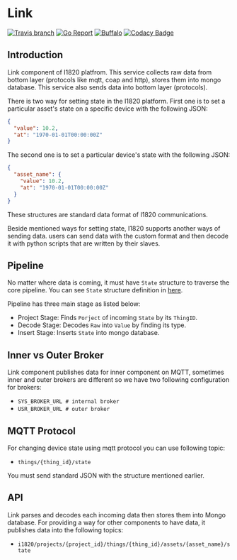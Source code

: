 # Link
[![Travis branch](https://img.shields.io/travis/com/I1820/link/master.svg?style=flat-square)](https://travis-ci.com/I1820/link)
[![Go Report](https://goreportcard.com/badge/github.com/I1820/link?style=flat-square)](https://goreportcard.com/report/github.com/I1820/link)
[![Buffalo](https://img.shields.io/badge/powered%20by-buffalo-blue.svg?style=flat-square)](http://gobuffalo.io)
[![Codacy Badge](https://api.codacy.com/project/badge/Grade/1bdf3a4f0b294e9e92f15211ba894ef4)](https://www.codacy.com/app/i1820/link?utm_source=github.com&amp;utm_medium=referral&amp;utm_content=I1820/link&amp;utm_campaign=Badge_Grade)

## Introduction

Link component of I1820 platfrom. This service collects
raw data from bottom layer (protocols like mqtt, coap and http), stores them into mongo database.
This service also sends data into bottom layer (protocols).

There is two way for setting state in the I1820 platform.
First one is to set a particular asset's state on a specific device with the following JSON:

```json
{
  "value": 10.2,
  "at": "1970-01-01T00:00:00Z"
}
```

The second one is to set a particular device's state with the following JSON:

```json
{
  "asset_name": {
    "value": 10.2,
    "at": "1970-01-01T00:00:00Z"
  }
}
```

These structures are standard data format of I1820 communications.

Beside mentioned ways for setting state, I1820 supports another ways of sending data.
users can send data with the custom format and then decode it with python scripts that are written by their slaves.

## Pipeline
No matter where data is coming, it must have `State` structure to traverse the core pipeline. You can see `State` structure definition in [here](https://github.com/I1820/types/blob/master/state.go).

Pipeline has three main stage as listed below:

- Project Stage: Finds `Porject` of incoming `State` by its `ThingID`.
- Decode Stage: Decodes `Raw` into `Value` by finding its type.
- Insert Stage: Inserts `State` into mongo database.

## Inner vs Outer Broker
Link component publishes data for inner component on MQTT, sometimes
inner and outer brokers are different so we have two following configuration
for brokers:

- `SYS_BROKER_URL # internal broker`
- `USR_BROKER_URL # outer broker`

## MQTT Protocol
For changing device state using mqtt protocol you can use following topic:

- `things/{thing_id}/state`

You must send standard JSON with the structure mentioned earlier.

## API

Link parses and decodes each incoming data then stores them into Mongo database.
For providing a way for other components to have data, it publishes data into the following topics:

- `i1820/projects/{project_id}/things/{thing_id}/assets/{asset_name}/state`
